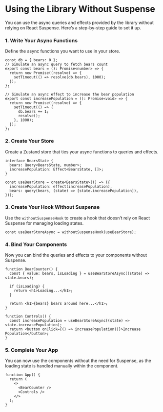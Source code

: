 # Using the Library Without Suspense

You can use the async queries and effects provided by the library without relying on React Suspense. Here’s a step-by-step guide to set it up.

### 1. Write Your Async Functions

Define the async functions you want to use in your store.

```
const db = { bears: 0 };
// Simulate an async query to fetch bears count
export const bears = (): Promise<number> => {
  return new Promise((resolve) => {
    setTimeout(() => resolve(db.bears), 1000);
  });
};

// Simulate an async effect to increase the bear population
export const increasePopulation = (): Promise<void> => {
  return new Promise((resolve) => {
    setTimeout(() => {
      db.bears += 1;
      resolve();
    }, 1000);
  });
};
```

### 2. Create Your Store

Create a Zustand store that ties your async functions to queries and effects.

```
interface BearsState {
  bears: Query<BearsState, number>;
  increasePopulation: Effect<BearsState, []>;
}

const useBearStore = create<BearsState>(() => ({
  increasePopulation: effect(increasePopulation),
  bears: query(bears, (state) => [state.increasePopulation]),
}));
```

### 3. Create Your Hook Without Suspense

Use the `withoutSuspenseHook` to create a hook that doesn’t rely on React Suspense for managing loading states.

```
const useBearStoreAsync = withoutSuspenseHook(useBearStore);
```

### 4. Bind Your Components

Now you can bind the queries and effects to your components without Suspense.

```
function BearCounter() {
  const { value: bears, isLoading } = useBearStoreAsync((state) => state.bears);

  if (isLoading) {
    return <h1>Loading...</h1>;
  }

  return <h1>{bears} bears around here...</h1>;
}

function Controls() {
  const increasePopulation = useBearStoreAsync((state) => state.increasePopulation);
  return <button onClick={() => increasePopulation()}>Increase Population</button>;
}
```

### 5. Complete Your App

You can now use the components without the need for Suspense, as the loading state is handled manually within the component.

```
function App() {
  return (
    <>
      <BearCounter />
      <Controls />
    </>
  );
}
```